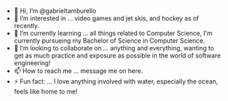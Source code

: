 - 👋 Hi, I’m @gabrieltamburello
- 👀 I’m interested in ... video games and jet skis, and hockey as of recently.
- 🌱 I’m currently learning ... all things related to Computer Science, I'm currently pursueing my Bachelor of Science in Computer Science.
- 💞️ I’m looking to collaborate on ... anything and everything, wanting to get as much practice and exposure as possible in the world of software engineering!
- 📫 How to reach me ... message me on here.
- ⚡ Fun fact: ... I love anything involved with water, especially the ocean, feels like home to me!

<!---
gabrieltamburello/gabrieltamburello is a ✨ special ✨ repository because its `README.md` (this file) appears on your GitHub profile.
You can click the Preview link to take a look at your changes.
--->

